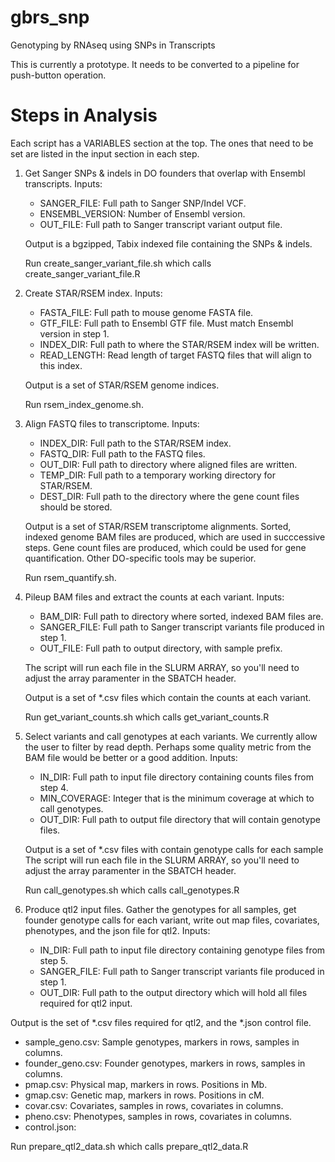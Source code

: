 # gbrs_snp
Genotyping by RNAseq using SNPs in Transcripts

This is currently a prototype. It needs to be converted to a pipeline for 
push-button operation.

# Steps in Analysis

Each script has a VARIABLES section at the top. The ones that need to be set are listed in the input section in each step.

1. Get Sanger SNPs & indels in DO founders that overlap with Ensembl transcripts. 
   Inputs:
   * SANGER_FILE: Full path to Sanger SNP/Indel VCF.
   * ENSEMBL_VERSION: Number of Ensembl version.
   * OUT_FILE: Full path to Sanger transcript variant output file.

   Output is a bgzipped, Tabix indexed file containing the SNPs & indels.
   
   Run create_sanger_variant_file.sh
     which calls create_sanger_variant_file.R

2. Create STAR/RSEM index.
   Inputs:
   * FASTA_FILE: Full path to mouse genome FASTA file.
   * GTF_FILE: Full path to Ensembl GTF file. Must match Ensembl version in step 1.
   * INDEX_DIR: Full path to where the STAR/RSEM index will be written.
   * READ_LENGTH: Read length of target FASTQ files that will align to this index.

   Output is a set of STAR/RSEM genome indices.
   
   Run rsem_index_genome.sh.

3. Align FASTQ files to transcriptome.
   Inputs:
   * INDEX_DIR: Full path to the STAR/RSEM index.
   * FASTQ_DIR: Full path to the FASTQ files.
   * OUT_DIR: Full path to directory where aligned files are written.
   * TEMP_DIR: Full path to a temporary working directory for STAR/RSEM.
   * DEST_DIR: Full path to the directory where the gene count files should be stored.

   Output is a set of STAR/RSEM transcriptome alignments. Sorted, indexed genome BAM files are produced, which are used in succcessive steps. Gene count files are produced, which could be used for gene quantification. Other DO-specific tools may be superior.

   Run rsem_quantify.sh.

4. Pileup BAM files and extract the counts at each variant.
   Inputs:
   * BAM_DIR: Full path to directory where sorted, indexed BAM files are.
   * SANGER_FILE: Full path to Sanger transcript variants file produced in step 1.
   * OUT_FILE: Full path to output directory, with sample prefix.

   The script will run each file in the SLURM ARRAY, so you'll need to adjust the array paramenter in the SBATCH header.

   Output is a set of *.csv files which contain the counts at each variant.

   Run get_variant_counts.sh
     which calls get_variant_counts.R

5. Select variants and call genotypes at each variants. We currently allow the user to filter by read depth. Perhaps some quality metric from the BAM file would be better or a good addition.
   Inputs:
   * IN_DIR: Full path to input file directory containing counts files from step 4.
   * MIN_COVERAGE: Integer that is the minimum coverage at which to call genotypes.
   * OUT_DIR: Full path to output file directory that will contain genotype files.

   Output is a set of *.csv files with contain genotype calls for each sample
   The script will run each file in the SLURM ARRAY, so you'll need to adjust the array paramenter in the SBATCH header.

   Run call_genotypes.sh
     which calls call_genotypes.R

6. Produce qtl2 input files. Gather the genotypes for all samples, get founder genotype calls for each variant, write out map files, covariates, phenotypes, and the json file for qtl2.
   Inputs:
   * IN_DIR: Full path to input file directory containing genotype files from step 5.
   * SANGER_FILE: Full path to Sanger transcript variants file produced in step 1.
   * OUT_DIR: Full path to the output directory which will hold all files required for qtl2 input.

  Output is the set of *.csv files required for qtl2, and the *.json control file.
   * sample_geno.csv: Sample genotypes, markers in rows, samples in columns.
   * founder_geno.csv: Founder genotypes, markers in rows, samples in columns.
   * pmap.csv: Physical map, markers in rows. Positions in Mb.
   * gmap.csv: Genetic map, markers in rows. Positions in cM.
   * covar.csv: Covariates, samples in rows, covariates in columns.
   * pheno.csv: Phenotypes, samples in rows, covariates in columns.
   * control.json: 

   Run prepare_qtl2_data.sh
     which calls prepare_qtl2_data.R

